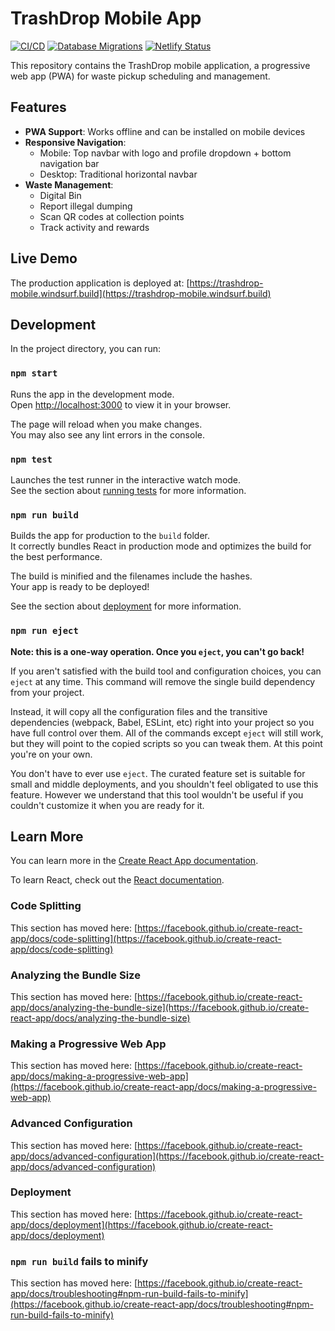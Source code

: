 # TrashDrop Mobile App

[![CI/CD](https://github.com/apaloo/TrashDrop-Mobile-User-Domestic/actions/workflows/ci-cd.yml/badge.svg)](https://github.com/apaloo/TrashDrop-Mobile-User-Domestic/actions/workflows/ci-cd.yml)
[![Database Migrations](https://github.com/apaloo/TrashDrop-Mobile-User-Domestic/actions/workflows/supabase-migrations.yml/badge.svg)](https://github.com/apaloo/TrashDrop-Mobile-User-Domestic/actions/workflows/supabase-migrations.yml)
[![Netlify Status](https://api.netlify.com/api/v1/badges/9f7ad4f6-5c98-4a73-9c87-a2e0ef50fef8/deploy-status)](https://trashdrop-mobile.windsurf.build)

This repository contains the TrashDrop mobile application, a progressive web app (PWA) for waste pickup scheduling and management.

## Features

- **PWA Support**: Works offline and can be installed on mobile devices
- **Responsive Navigation**:
  - Mobile: Top navbar with logo and profile dropdown + bottom navigation bar
  - Desktop: Traditional horizontal navbar
- **Waste Management**:
  - Digital Bin
  - Report illegal dumping
  - Scan QR codes at collection points
  - Track activity and rewards

## Live Demo

The production application is deployed at: [https://trashdrop-mobile.windsurf.build](https://trashdrop-mobile.windsurf.build)

## Development

In the project directory, you can run:

### `npm start`

Runs the app in the development mode.\
Open [http://localhost:3000](http://localhost:3000) to view it in your browser.

The page will reload when you make changes.\
You may also see any lint errors in the console.

### `npm test`

Launches the test runner in the interactive watch mode.\
See the section about [running tests](https://facebook.github.io/create-react-app/docs/running-tests) for more information.

### `npm run build`

Builds the app for production to the `build` folder.\
It correctly bundles React in production mode and optimizes the build for the best performance.

The build is minified and the filenames include the hashes.\
Your app is ready to be deployed!

See the section about [deployment](https://facebook.github.io/create-react-app/docs/deployment) for more information.

### `npm run eject`

**Note: this is a one-way operation. Once you `eject`, you can't go back!**

If you aren't satisfied with the build tool and configuration choices, you can `eject` at any time. This command will remove the single build dependency from your project.

Instead, it will copy all the configuration files and the transitive dependencies (webpack, Babel, ESLint, etc) right into your project so you have full control over them. All of the commands except `eject` will still work, but they will point to the copied scripts so you can tweak them. At this point you're on your own.

You don't have to ever use `eject`. The curated feature set is suitable for small and middle deployments, and you shouldn't feel obligated to use this feature. However we understand that this tool wouldn't be useful if you couldn't customize it when you are ready for it.

## Learn More

You can learn more in the [Create React App documentation](https://facebook.github.io/create-react-app/docs/getting-started).

To learn React, check out the [React documentation](https://reactjs.org/).

### Code Splitting

This section has moved here: [https://facebook.github.io/create-react-app/docs/code-splitting](https://facebook.github.io/create-react-app/docs/code-splitting)

### Analyzing the Bundle Size

This section has moved here: [https://facebook.github.io/create-react-app/docs/analyzing-the-bundle-size](https://facebook.github.io/create-react-app/docs/analyzing-the-bundle-size)

### Making a Progressive Web App

This section has moved here: [https://facebook.github.io/create-react-app/docs/making-a-progressive-web-app](https://facebook.github.io/create-react-app/docs/making-a-progressive-web-app)

### Advanced Configuration

This section has moved here: [https://facebook.github.io/create-react-app/docs/advanced-configuration](https://facebook.github.io/create-react-app/docs/advanced-configuration)

### Deployment

This section has moved here: [https://facebook.github.io/create-react-app/docs/deployment](https://facebook.github.io/create-react-app/docs/deployment)

### `npm run build` fails to minify

This section has moved here: [https://facebook.github.io/create-react-app/docs/troubleshooting#npm-run-build-fails-to-minify](https://facebook.github.io/create-react-app/docs/troubleshooting#npm-run-build-fails-to-minify)
